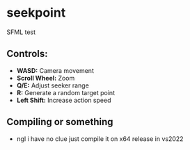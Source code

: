 # seekpoint
SFML test

## Controls:
- **WASD:** Camera movement
- **Scroll Wheel:** Zoom
- **Q/E:** Adjust seeker range
- **R:** Generate a random target point
- **Left Shift:** Increase action speed


## Compiling or something
- ngl i have no clue just compile it on x64 release in vs2022

